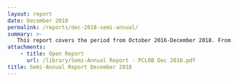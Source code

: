 ```yaml
---
layout: report
date: December 2018
permalink: /reports/dec-2018-semi-annual/
summary: >-
   This report covers the period from October 2016-December 2018. From January 2017 until October 2018, the Board had too few Senate-confirmed Members to constitute a quorum, leaving it unable to issue Semi-Annual reports. Having regained its quorum, the Board is pleased to renew the practice of issuing Semi-Annual Reports.
attachments:
    - title: Open Report
      url: /library/Semi-Annual Report - PCLOB Dec 2018.pdf
title: Semi-Annual Report December 2018
---
```

